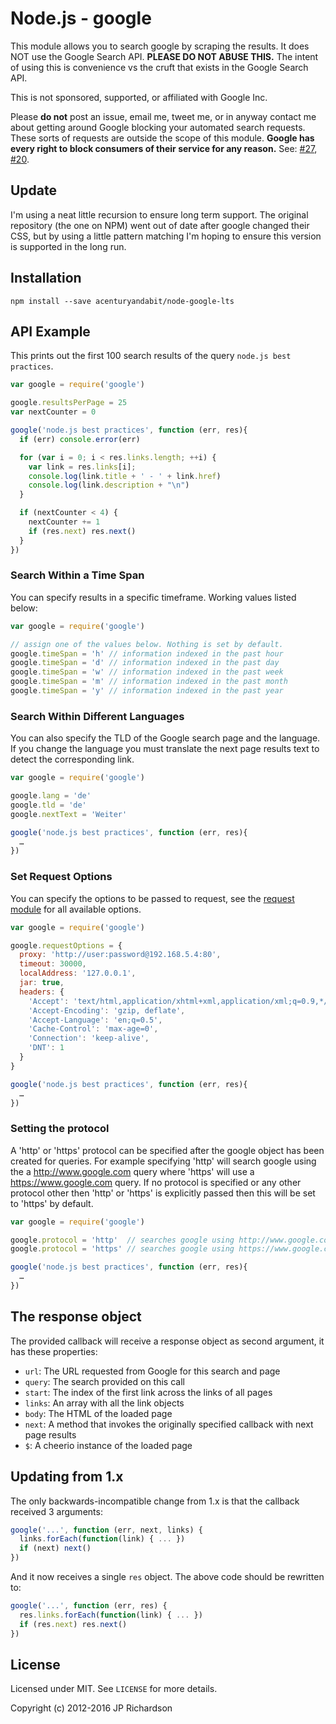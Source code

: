 Node.js - google
=====================

This module allows you to search google by scraping the results. It does NOT use the Google Search API. **PLEASE DO NOT ABUSE THIS.** The intent of using this is convenience vs the cruft that exists in the Google Search API.

This is not sponsored, supported, or affiliated with Google Inc.

Please **do not** post an issue, email me, tweet me, or in anyway contact me about getting around Google blocking
your automated search requests. These sorts of requests are outside the scope of this module. **Google has every
right to block consumers of their service for any reason.** See: [#27](https://github.com/jprichardson/node-google/issues/27),
[#20](https://github.com/jprichardson/node-google/issues/20#issuecomment-74289023).

Update
------------
I'm using a neat little recursion to ensure long term support. The original repository (the one on NPM) went out of date after google changed their CSS, but by using a little pattern matching I'm hoping to ensure this version is supported in the long run.

Installation
------------

    npm install --save acenturyandabit/node-google-lts



API Example
-------

This prints out the first 100 search results of the query `node.js best practices`.

```js
var google = require('google')

google.resultsPerPage = 25
var nextCounter = 0

google('node.js best practices', function (err, res){
  if (err) console.error(err)

  for (var i = 0; i < res.links.length; ++i) {
    var link = res.links[i];
    console.log(link.title + ' - ' + link.href)
    console.log(link.description + "\n")
  }

  if (nextCounter < 4) {
    nextCounter += 1
    if (res.next) res.next()
  }
})
```


### Search Within a Time Span

You can specify results in a specific timeframe. Working values listed below:

```js
var google = require('google')

// assign one of the values below. Nothing is set by default.
google.timeSpan = 'h' // information indexed in the past hour
google.timeSpan = 'd' // information indexed in the past day
google.timeSpan = 'w' // information indexed in the past week
google.timeSpan = 'm' // information indexed in the past month
google.timeSpan = 'y' // information indexed in the past year
```


### Search Within Different Languages

You can also specify the TLD of the Google search page and the language.
If you change the language you must translate the next page results text to detect the corresponding link.

```js
var google = require('google')

google.lang = 'de'
google.tld = 'de'
google.nextText = 'Weiter'

google('node.js best practices', function (err, res){
  …
})
```


### Set Request Options

You can specify the options to be passed to request, see the [request module](https://github.com/request/request) for all available options.

```js
var google = require('google')

google.requestOptions = {
  proxy: 'http://user:password@192.168.5.4:80',
  timeout: 30000,
  localAddress: '127.0.0.1',
  jar: true,
  headers: {
    'Accept': 'text/html,application/xhtml+xml,application/xml;q=0.9,*/*;q=0.8',
    'Accept-Encoding': 'gzip, deflate',
    'Accept-Language': 'en;q=0.5',
    'Cache-Control': 'max-age=0',
    'Connection': 'keep-alive',
    'DNT': 1
  }
}

google('node.js best practices', function (err, res){
  …
})
```

### Setting the protocol

A 'http' or 'https' protocol can be specified after the google object has been created for queries. For example specifying 'http' will search google using the a http://www.google.com query where 'https' will use a https://www.google.com query. If no protocol is specified or any other protocol other then 'http' or 'https' is explicitly passed then this will be set to 'https' by default.

```js
var google = require('google')

google.protocol = 'http'  // searches google using http://www.google.com
google.protocol = 'https' // searches google using https://www.google.com

google('node.js best practices', function (err, res){
  …
})
```

The response object
-------

The provided callback will receive a response object as second argument, it has these properties:

- `url`: The URL requested from Google for this search and page
- `query`: The search provided on this call
- `start`: The index of the first link across the links of all pages
- `links`: An array with all the link objects
- `body`: The HTML of the loaded page
- `next`: A method that invokes the originally specified callback with next page results
- `$`: A cheerio instance of the loaded page

Updating from 1.x
-------

The only backwards-incompatible change from 1.x is that the callback received 3 arguments:
```js
google('...', function (err, next, links) {
  links.forEach(function(link) { ... })
  if (next) next()
})
```

And it now receives a single `res` object. The above code should be rewritten to:
```js
google('...', function (err, res) {
  res.links.forEach(function(link) { ... })
  if (res.next) res.next()
})
```

License
-------

Licensed under MIT. See `LICENSE` for more details.

Copyright (c) 2012-2016 JP Richardson
